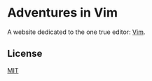 # Adventures in Vim

A website dedicated to the one true editor: [Vim](http://www.vim.org).

## License

[MIT][license-url]

[license-url]: LICENSE
